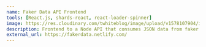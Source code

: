 ```yaml
---
name: Faker Data API Frontend
tools: [React.js, shards-react, react-loader-spinner]
image: https://res.cloudinary.com/twhiteblog/image/upload/v1578107904/icons-react_sqkbbv.png
description: Frontend to a Node API that consumes JSON data from faker.js.
external_url: https://fakerdata.netlify.com/
---
```

